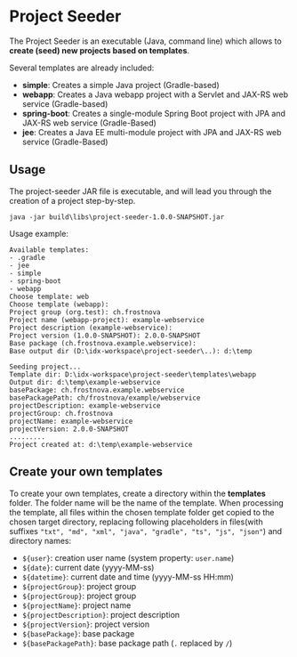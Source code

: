 # Project Seeder

The Project Seeder is an executable (Java, command line) which allows to **create (seed) new projects based on templates**.

Several templates are already included:
* **simple**: Creates a simple Java project (Gradle-based)
* **webapp**: Creates a Java webapp project with a Servlet and JAX-RS web service (Gradle-based)
* **spring-boot**: Creates a single-module Spring Boot project with JPA and JAX-RS web service (Gradle-Based)
* **jee**: Creates a Java EE multi-module project with JPA and JAX-RS web service (Gradle-Based)

## Usage

The project-seeder JAR file is executable, and will lead you through the creation of a project step-by-step.
```
java -jar build\libs\project-seeder-1.0.0-SNAPSHOT.jar
```
Usage example:
```
Available templates:
- .gradle
- jee
- simple
- spring-boot
- webapp
Choose template: web
Choose template (webapp):
Project group (org.test): ch.frostnova
Project name (webapp-project): example-webservice
Project description (example-webservice):
Project version (1.0.0-SNAPSHOT): 2.0.0-SNAPSHOT
Base package (ch.frostnova.example.webservice):
Base output dir (D:\idx-workspace\project-seeder\..): d:\temp

Seeding project...
Template dir: D:\idx-workspace\project-seeder\templates\webapp
Output dir: d:\temp\example-webservice
basePackage: ch.frostnova.example.webservice
basePackagePath: ch/frostnova/example/webservice
projectDescription: example-webservice
projectGroup: ch.frostnova
projectName: example-webservice
projectVersion: 2.0.0-SNAPSHOT
.........
Project created at: d:\temp\example-webservice
```

## Create your own templates

To create your own templates, create a directory within the **templates** folder. The folder name will be the name of the template. When processing the template, all files within the chosen template folder get copied to the chosen target directory, replacing following placeholders in files(with suffixes `"txt", "md", "xml", "java", "gradle", "ts", "js", "json"`) and directory names:

 - `${user}`: creation user name (system property: `user.name`)
 - `${date}`: current date (yyyy-MM-ss)
 - `${datetime}`: current date and time (yyyy-MM-ss HH:mm)
 - `${projectGroup}`: project group
 - `${projectGroup}`: project group
 - `${projectName}`: project name
 - `${projectDescription}`: project description
 - `${projectVersion}`: project version
 - `${basePackage}`: base package
 - `${basePackagePath}`: base package path (`.` replaced by `/`)

